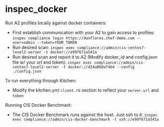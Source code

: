 # inspec_docker

Run A2 profiles locally against docker containers:
- First establish communication with your A2 to gain access to profiles: 
`inspec compliance login https://danflores.chef-demo.com --user=admin --token=YOUR_TOKEN`
- Run desired scan: `inspec exec compliance://admin/cis-centos7-level2-server -t docker://e99f671a541a`
- Run desired scan and report it to A2 (Modify docker_id and config.json file w/ your url and token):
`inspec exec compliance://admin/cis-centos7-level2-server -t docker://d24a060af4b4 --config ./config.json`


To run everything through Kitchen:
- Modify the kitchen.yml `client.rb` section to reflect your `server.url` and `token`

Running CIS Docker Benchmark:
- The CIS Docker Benchmark runs against the host. Just ssh to it:
`inspec exec compliance://admin/cis-docker-benchmark -t ssh://e99f671a541a`

